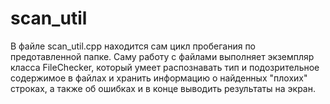 # scan_util
В файле scan_util.cpp находится сам цикл пробегания по предотавленной папке.
Саму работу с файлами выполняет экземпляр класса FileChecker, который умеет распознавать тип и подозрительное содержимое в файлах и хранить информацию о найденных "плохих" строках,
а также об ошибках и в конце выводить результаты на экран.
